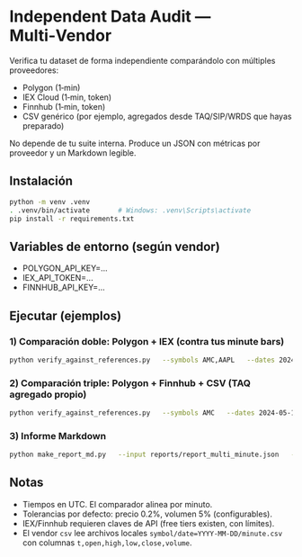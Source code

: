 # Independent Data Audit — Multi‑Vendor

Verifica tu dataset de forma independiente comparándolo con múltiples proveedores:
- Polygon (1‑min)
- IEX Cloud (1‑min, token)
- Finnhub (1‑min, token)
- CSV genérico (por ejemplo, agregados desde TAQ/SIP/WRDS que hayas preparado)

No depende de tu suite interna. Produce un JSON con métricas por proveedor y un Markdown legible.

## Instalación
```bash
python -m venv .venv
. .venv/bin/activate       # Windows: .venv\Scripts\activate
pip install -r requirements.txt
```

## Variables de entorno (según vendor)
- POLYGON_API_KEY=...
- IEX_API_TOKEN=...
- FINNHUB_API_KEY=...

## Ejecutar (ejemplos)

### 1) Comparación doble: Polygon + IEX (contra tus minute bars)
```bash
python verify_against_references.py   --symbols AMC,AAPL   --dates 2024-05-17   --vendors polygon,iex   --our-minute-root "D:/04_TRADING_SMALLCAPS/processed/minute"   --out reports/report_multi_minute.json
```

### 2) Comparación triple: Polygon + Finnhub + CSV (TAQ agregado propio)
```bash
python verify_against_references.py   --symbols AMC   --dates 2024-05-17   --vendors polygon,finnhub,csv   --csv-root "D:/references/taq_minute"   --our-dib-root "D:/04_TRADING_SMALLCAPS/processed/bars"   --out reports/report_multi_from_dib.json
```

### 3) Informe Markdown
```bash
python make_report_md.py   --input reports/report_multi_minute.json   --output reports/INDEPENDENT_DATA_REPORT.md   --title "Independent Verification vs Multiple Vendors"
```

## Notas
- Tiempos en UTC. El comparador alinea por minuto.
- Tolerancias por defecto: precio 0.2%, volumen 5% (configurables).
- IEX/Finnhub requieren claves de API (free tiers existen, con límites).
- El vendor `csv` lee archivos locales `symbol/date=YYYY-MM-DD/minute.csv` con columnas `t,open,high,low,close,volume`.
